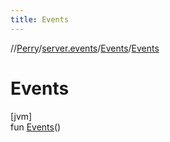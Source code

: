 ```yaml
---
title: Events
---
```

//[Perry](../../../index.html)/[server.events](../index.html)/[Events](index.html)/[Events](-events.html)



# Events



[jvm]\
fun [Events](-events.html)()




